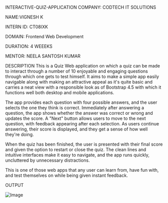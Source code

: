 INTERACTIVE-QUIZ-APPLICATION
COMPANY: CODTECH IT SOLUTIONS

NAME:VIGNESH K

INTERN ID: CT08IXK

DOMAIN: Frontend Web Development

DURATION: 4 WEEEKS

MENTOR: NEELA SANTOSH KUMAR

DESCRIPTION
This is a Quiz Web application on which a quiz can be made to interact through a number of 10 enjoyable and engaging questions through which one gets to test himself. It aims to make a simple app easily navigable along with making an attractive appeal as it's quite basic and carries a neat view with a responsible look as of Bootstrap 4.5 with which it functions well both desktop and mobile applications.

The app provides each question with four possible answers, and the user selects the one they think is correct. Immediately after answering a question, the app shows whether the answer was correct or wrong and updates the score. A "Next" button allows users to move to the next question, with feedback appearing after each selection. As users continue answering, their score is displayed, and they get a sense of how well they're doing.

When the quiz has been finished, the user is presented with their final score and given the option to restart or close the quiz. The clean lines and intuitive interfaces make it easy to navigate, and the app runs quickly, uncluttered by unnecessary distractions.

This is one of those web apps that any user can learn from, have fun with, and test themselves on while being given instant feedback.

OUTPUT

![Image](https://github.com/user-attachments/assets/aef2b02d-9515-4ae9-8c90-fad6a9c7df60)

